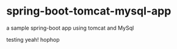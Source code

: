 spring-boot-tomcat-mysql-app
============================

a sample spring-boot app using tomcat and MySql

testing yeah!
hophop

